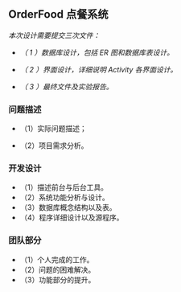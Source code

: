 ## OrderFood 点餐系统

*本次设计需要提交三次文件：*

* *（ 1 ）数据库设计，包括 ER 图和数据库表设计。*
* *（ 2 ）界面设计，详细说明 Activity 各界面设计。*

* *（ 3 ）最终文件及实验报告。*



### 问题描述

* （1）实际问题描述；

* （2）项目需求分析。



### 开发设计

* （1）描述前台与后台工具。
* （2）系统功能分析与设计。
* （3）数据库概念结构以及表。
* （4）程序详细设计以及源程序。



### 团队部分

* （1）个人完成的工作。
* （2）问题的困难解决。
* （3）功能部分的提升。



